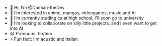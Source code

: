 - 👋 Hi, I’m @Damian-theDev
- 👀 I’m interested in anime, mangas, videogames, music and AI
- 🌱 I’m currently studing cs at high school, I'll soon go to university
- 💞️ I’m looking to collaborate on silly little projects, and i even want to get into AI
- 😄 Pronouns: he/him
- ⚡ Fun fact: i'm acustic and italian
